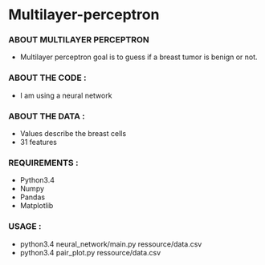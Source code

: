 # Multilayer-perceptron

### ABOUT MULTILAYER PERCEPTRON

* Multilayer perceptron goal is to guess if a breast tumor is benign or not.

### ABOUT THE CODE :

* I am using a neural network

### ABOUT THE DATA :

* Values describe the breast cells
* 31 features

### REQUIREMENTS :

* Python3.4
* Numpy
* Pandas
* Matplotlib

### USAGE :

* python3.4 neural_network/main.py ressource/data.csv
* python3.4 pair_plot.py ressource/data.csv
